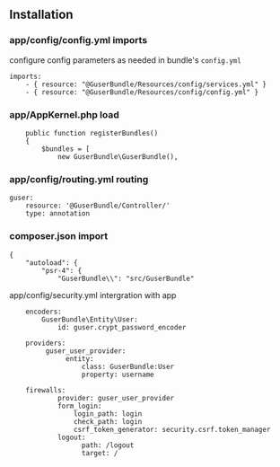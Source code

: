 ## Installation

### app/config/config.yml imports
configure config parameters as needed in bundle's `config.yml`

```
imports:
    - { resource: "@GuserBundle/Resources/config/services.yml" }
    - { resource: "@GuserBundle/Resources/config/config.yml" }
```


### app/AppKernel.php load
```
	public function registerBundles()
	{
		$bundles = [
			new GuserBundle\GuserBundle(),
```


### app/config/routing.yml routing
```
guser:
    resource: '@GuserBundle/Controller/'
    type: annotation
```


### composer.json import
```
{
	"autoload": {
		"psr-4": {
			"GuserBundle\\": "src/GuserBundle"
```


app/config/security.yml intergration with app
```
    encoders:
        GuserBundle\Entity\User: 
            id: guser.crypt_password_encoder

    providers:
         guser_user_provider:
              entity:
                  class: GuserBundle:User
                  property: username

    firewalls:
            provider: guser_user_provider
            form_login:
                login_path: login
                check_path: login
                csrf_token_generator: security.csrf.token_manager
            logout:
                  path: /logout
                  target: /
```




